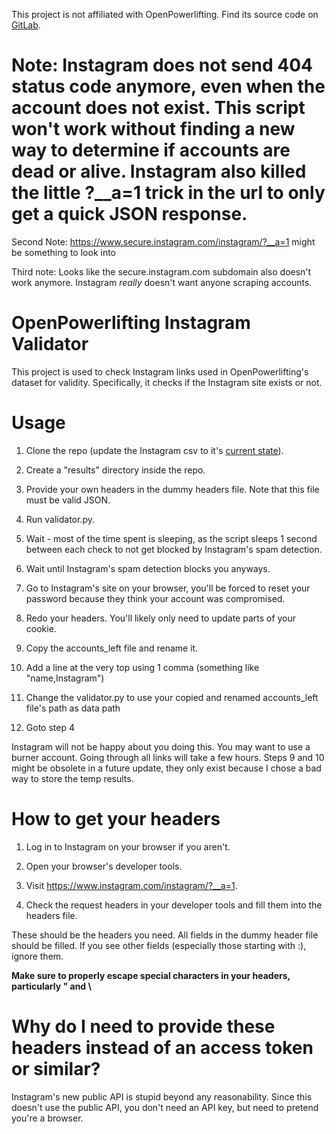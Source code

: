 This project is not affiliated with OpenPowerlifting. Find its source code on [GitLab](https://gitlab.com/openpowerlifting).

# Note: Instagram does not send 404 status code anymore, even when the account does not exist. This script won't work without finding a new way to determine if accounts are dead or alive. Instagram also killed the little ?__a=1 trick in the url to only get a quick JSON response.

Second Note: https://www.secure.instagram.com/instagram/?__a=1 might be something to look into

Third note: Looks like the secure.instagram.com subdomain also doesn't work anymore. Instagram *really* doesn't want anyone scraping accounts.

# OpenPowerlifting Instagram Validator

This project is used to check Instagram links used in OpenPowerlifting's dataset for validity. Specifically, it checks if the Instagram site exists or not.


# Usage

1. Clone the repo (update the Instagram csv to it's [current state](https://gitlab.com/openpowerlifting/opl-data/-/blob/main/lifter-data/social-instagram.csv)).

2. Create a "results" directory inside the repo.

3. Provide your own headers in the dummy headers file. Note that this file must be valid JSON.

4. Run validator.py.

5. Wait - most of the time spent is sleeping, as the script sleeps 1 second between each check to not get blocked by Instagram's spam detection.

6. Wait until Instagram's spam detection blocks you anyways.

7. Go to Instagram's site on your browser, you'll be forced to reset your password because they think your account was compromised.

8. Redo your headers. You'll likely only need to update parts of your cookie.

9. Copy the accounts_left file and rename it.

10. Add a line at the very top using 1 comma (something like "name,Instagram")

11. Change the validator.py to use your copied and renamed accounts_left file's path as data path

12. Goto step 4

Instagram will not be happy about you doing this. You may want to use a burner account. Going through all links will take a few hours. Steps 9 and 10 might be obsolete in a future update, they only exist because I chose a bad way to store the temp results.

# How to get your headers

1. Log in to Instagram on your browser if you aren't.

2. Open your browser's developer tools.

3. Visit https://www.instagram.com/instagram/?__a=1.

4. Check the request headers in your developer tools and fill them into the headers file.

These should be the headers you need. All fields in the dummy header file should be filled. If you see other fields (especially those starting with :), ignore them.

**Make sure to properly escape special characters in your headers, particularly " and \\**

# Why do I need to provide these headers instead of an access token or similar?

Instagram's new public API is stupid beyond any reasonability. Since this doesn't use the public API, you don't need an API key, but need to pretend you're a browser.
